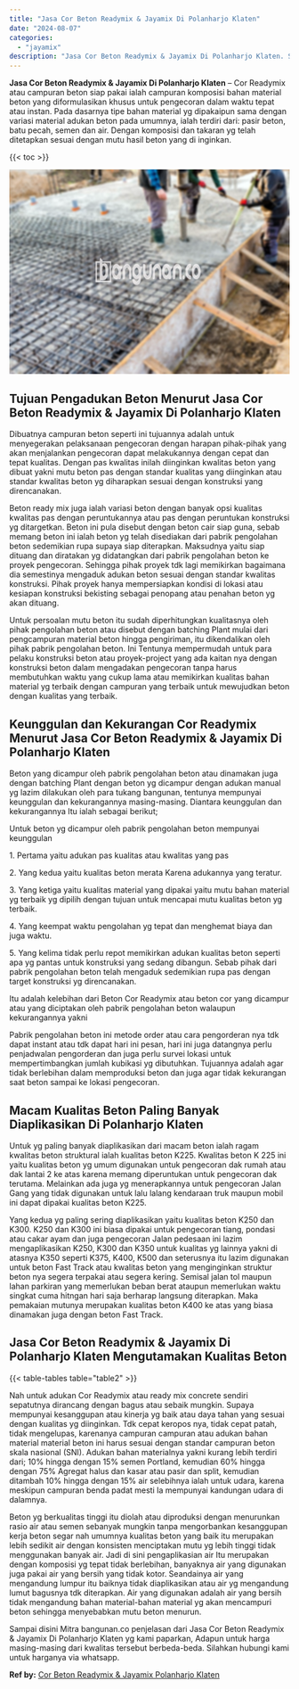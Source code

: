```yaml
---
title: "Jasa Cor Beton Readymix & Jayamix Di Polanharjo Klaten"
date: "2024-08-07"
categories: 
  - "jayamix"
description: "Jasa Cor Beton Readymix & Jayamix Di Polanharjo Klaten. Sampai disini Mitra bangunan.co penjelasan dari Jasa Cor Beton Readymix & Jayamix Di Polanharjo Klate..."
---
```


**Jasa Cor Beton Readymix & Jayamix Di Polanharjo Klaten** – Cor Readymix atau campuran beton siap pakai ialah campuran komposisi bahan material beton yang diformulasikan khusus untuk pengecoran dalam waktu tepat atau instan. Pada dasarnya tipe bahan material yg dipakaipun sama dengan variasi material adukan beton pada umumnya, ialah terdiri dari: pasir beton, batu pecah, semen dan air. Dengan komposisi dan takaran yg telah ditetapkan sesuai dengan mutu hasil beton yang di inginkan.

{{< toc >}}

![Jasa Cor Beton Readymix & Jayamix Di Polanharjo Klaten](/images/jasa-cor-readymix-56.png)

## Tujuan Pengadukan Beton Menurut Jasa Cor Beton Readymix & Jayamix Di Polanharjo Klaten

Dibuatnya campuran beton seperti ini tujuannya adalah untuk menyegerakan pelaksanaan pengecoran dengan harapan pihak-pihak yang akan menjalankan pengecoran dapat melakukannya dengan cepat dan tepat kualitas. Dengan pas kwalitas inilah diinginkan kwalitas beton yang dibuat yakni mutu beton pas dengan standar kualitas yang diinginkan atau standar kwalitas beton yg diharapkan sesuai dengan konstruksi yang direncanakan.

Beton ready mix juga ialah variasi beton dengan banyak opsi kualitas kwalitas pas dengan peruntukannya atau pas dengan peruntukan konstruksi yg ditargetkan. Beton ini pula disebut dengan beton cair siap guna, sebab memang beton ini ialah beton yg telah disediakan dari pabrik pengolahan beton sedemikian rupa supaya siap diterapkan. Maksudnya yaitu siap dituang dan diratakan yg didatangkan dari pabrik pengolahan beton ke proyek pengecoran. Sehingga pihak proyek tdk lagi memikirkan bagaimana dia semestinya mengaduk adukan beton sesuai dengan standar kwalitas konstruksi. Pihak proyek hanya mempersiapkan kondisi di lokasi atau kesiapan konstruksi bekisting sebagai penopang atau penahan beton yg akan dituang.

Untuk persoalan mutu beton itu sudah diperhitungkan kualitasnya oleh pihak pengolahan beton atau disebut dengan batching Plant mulai dari pengcampuran material beton hingga pengiriman, itu dikendalikan oleh pihak pabrik pengolahan beton. Ini Tentunya mempermudah untuk para pelaku konstruksi beton atau proyek-project yang ada kaitan nya dengan konstruksi beton dalam mengadakan pengecoran tanpa harus membutuhkan waktu yang cukup lama atau memikirkan kualitas bahan material yg terbaik dengan campuran yang terbaik untuk mewujudkan beton dengan kualitas yang terbaik.

## Keunggulan dan Kekurangan Cor Readymix Menurut Jasa Cor Beton Readymix & Jayamix Di Polanharjo Klaten

Beton yang dicampur oleh pabrik pengolahan beton atau dinamakan juga dengan batching Plant dengan beton yg dicampur dengan adukan manual yg lazim dilakukan oleh para tukang bangunan, tentunya mempunyai keunggulan dan kekurangannya masing-masing. Diantara keunggulan dan kekurangannya Itu ialah sebagai berikut;

Untuk beton yg dicampur oleh pabrik pengolahan beton mempunyai keunggulan

1\. Pertama yaitu adukan pas kualitas atau kwalitas yang pas

2\. Yang kedua yaitu kualitas beton merata Karena adukannya yang teratur.

3\. Yang ketiga yaitu kualitas material yang dipakai yaitu mutu bahan material yg terbaik yg dipilih dengan tujuan untuk mencapai mutu kualitas beton yg terbaik.

4\. Yang keempat waktu pengolahan yg tepat dan menghemat biaya dan juga waktu.

5\. Yang kelima tidak perlu repot memikirkan adukan kualitas beton seperti apa yg pantas untuk konstruksi yang sedang dibangun. Sebab pihak dari pabrik pengolahan beton telah mengaduk sedemikian rupa pas dengan target konstruksi yg direncanakan.

Itu adalah kelebihan dari Beton Cor Readymix atau beton cor yang dicampur atau yang diciptakan oleh pabrik pengolahan beton walaupun kekurangannya yakni

Pabrik pengolahan beton ini metode order atau cara pengorderan nya tdk dapat instant atau tdk dapat hari ini pesan, hari ini juga datangnya perlu penjadwalan pengorderan dan juga perlu survei lokasi untuk mempertimbangkan jumlah kubikasi yg dibutuhkan. Tujuannya adalah agar tidak berlebihan dalam memproduksi beton dan juga agar tidak kekurangan saat beton sampai ke lokasi pengecoran.

## Macam Kualitas Beton Paling Banyak Diaplikasikan Di Polanharjo Klaten

Untuk yg paling banyak diaplikasikan dari macam beton ialah ragam kwalitas beton struktural ialah kualitas beton K225. Kwalitas beton K 225 ini yaitu kualitas beton yg umum digunakan untuk pengecoran dak rumah atau dak lantai 2 ke atas karena memang diperuntukan untuk pengecoran dak terutama. Melainkan ada juga yg menerapkannya untuk pengecoran Jalan Gang yang tidak digunakan untuk lalu lalang kendaraan truk maupun mobil ini dapat dipakai kualitas beton K225.

Yang kedua yg paling sering diaplikasikan yaitu kualitas beton K250 dan K300. K250 dan K300 ini biasa dipakai untuk pengecoran tiang, pondasi atau cakar ayam dan juga pengecoran Jalan pedesaan ini lazim mengaplikasikan K250, K300 dan K350 untuk kualitas yg lainnya yakni di atasnya K350 seperti K375, K400, K500 dan seterusnya itu lazim digunakan untuk beton Fast Track atau kwalitas beton yang menginginkan struktur beton nya segera terpakai atau segera kering. Semisal jalan tol maupun lahan parkiran yang memerlukan beban berat ataupun memerlukan waktu singkat cuma hitngan hari saja berharap langsung diterapkan. Maka pemakaian mutunya merupakan kualitas beton K400 ke atas yang biasa dinamakan juga dengan beton Fast Track.

## Jasa Cor Beton Readymix & Jayamix Di Polanharjo Klaten Mengutamakan Kualitas Beton

{{< table-tables table="table2" >}}

Nah untuk adukan Cor Readymix atau ready mix concrete sendiri sepatutnya dirancang dengan bagus atau sebaik mungkin. Supaya mempunyai kesanggupan atau kinerja yg baik atau daya tahan yang sesuai dengan kualitas yg diinginkan. Tdk cepat keropos nya, tidak cepat patah, tidak mengelupas, karenanya campuran campuran atau adukan bahan material material beton ini harus sesuai dengan standar campuran beton skala nasional (SNI). Adukan bahan materialnya yakni kurang lebih terdiri dari; 10% hingga dengan 15% semen Portland, kemudian 60% hingga dengan 75% Agregat halus dan kasar atau pasir dan split, kemudian ditambah 10% hingga dengan 15% air selebihnya ialah untuk udara, karena meskipun campuran benda padat mesti Ia mempunyai kandungan udara di dalamnya.

Beton yg berkualitas tinggi itu diolah atau diproduksi dengan menurunkan rasio air atau semen sebanyak mungkin tanpa mengorbankan kesanggupan kerja beton segar nah umumnya kualitas beton yang baik itu merupakan lebih sedikit air dengan konsisten menciptakan mutu yg lebih tinggi tidak menggunakan banyak air. Jadi di sini pengaplikasian air Itu merupakan dengan komposisi yg tepat tidak berlebihan, banyaknya air yang digunakan juga pakai air yang bersih yang tidak kotor. Seandainya air yang mengandung lumpur itu baiknya tidak diaplikasikan atau air yg mengandung lumut bagusnya tdk diterapkan. Air yang digunakan adalah air yang bersih tidak mengandung bahan material-bahan material yg akan mencampuri beton sehingga menyebabkan mutu beton menurun.

Sampai disini Mitra bangunan.co penjelasan dari Jasa Cor Beton Readymix & Jayamix Di Polanharjo Klaten yg kami paparkan, Adapun untuk harga masing-masing dari kwalitas tersebut berbeda-beda. Silahkan hubungi kami untuk harganya via whatsapp.

**Ref by:** [Cor Beton Readymix & Jayamix Polanharjo Klaten](https://id.wikipedia.org/wiki/Cor)
